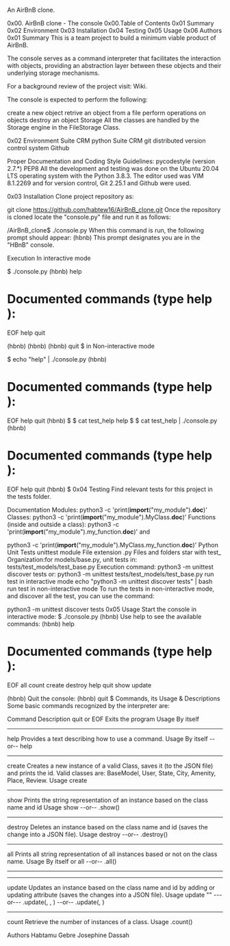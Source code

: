 An AirBnB clone.

0x00. AirBnB clone - The console
0x00.Table of Contents
0x01 Summary
0x02 Environment
0x03 Installation
0x04 Testing
0x05 Usage
0x06 Authors
0x01 Summary
This is a team project to build a minimum viable product of AirBnB.

The console serves as a command interpreter that facilitates the interaction with objects, providing an abstraction layer between these objects and their underlying storage mechanisms.

For a background review of the project visit: Wiki.

The console is expected to perform the following:

create a new object
retrive an object from a file
perform operations on objects
destroy an object
Storage
All the classes are handled by the Storage engine in the FileStorage Class.

0x02 Environment
Suite CRM python Suite CRM git distributed version control system Github

Proper Documentation and Coding Style Guidelines:
pycodestyle (version 2.7.*)
PEP8
All the development and testing was done on the Ubuntu 20.04 LTS operating system with the Python 3.8.3. The editor used was VIM 8.1.2269 and for version control, Git 2.25.1 and Github were used.

0x03 Installation
Clone project repository as:

git clone https://github.com/habtew16/AirBnB_clone.git
Once the repository is cloned locate the "console.py" file and run it as follows:

/AirBnB_clone$ ./console.py When this command is run, the following prompt should appear: (hbnb) This prompt designates you are in the "HBnB" console.

Execution
In interactive mode

$ ./console.py
(hbnb) help

Documented commands (type help <topic>):
========================================
EOF  help  quit

(hbnb)
(hbnb)
(hbnb) quit
$
in Non-interactive mode

$ echo "help" | ./console.py
(hbnb)

Documented commands (type help <topic>):
========================================
EOF  help  quit
(hbnb)
$
$ cat test_help
help
$
$ cat test_help | ./console.py
(hbnb)

Documented commands (type help <topic>):
========================================
EOF  help  quit
(hbnb)
$
0x04 Testing
Find relevant tests for this project in the tests folder.

Documentation
Modules:
python3 -c 'print(__import__("my_module").__doc__)'
Classes:
python3 -c 'print(__import__("my_module").MyClass.__doc__)'
Functions (inside and outside a class):
python3 -c 'print(__import__("my_module").my_function.__doc__)'
and

python3 -c 'print(__import__("my_module").MyClass.my_function.__doc__)'
Python Unit Tests
unittest module
File extension .py
Files and folders star with test_
Organization:for models/base.py, unit tests in: tests/test_models/test_base.py
Execution command: python3 -m unittest discover tests
or: python3 -m unittest tests/test_models/test_base.py
run test in interactive mode
echo "python3 -m unittest discover tests" | bash
run test in non-interactive mode
To run the tests in non-interactive mode, and discover all the test, you can use the command:

python3 -m unittest discover tests
0x05 Usage
Start the console in interactive mode:
$ ./console.py
(hbnb)
Use help to see the available commands:
(hbnb) help

Documented commands (type help <topic>):
========================================
EOF  all  count  create  destroy  help  quit  show  update

(hbnb)
Quit the console:
(hbnb) quit
$
Commands, its Usage & Descriptions
Some basic commands recognized by the interpreter are:

Command	Description
quit or EOF	Exits the program
Usage	By itself
-----	-----
help	Provides a text describing how to use a command.
Usage	By itself --or-- help <command>
-----	-----
create	Creates a new instance of a valid Class, saves it (to the JSON file) and prints the id. Valid classes are: BaseModel, User, State, City, Amenity, Place, Review.
Usage	create <class name>
-----	-----
show	Prints the string representation of an instance based on the class name and id
Usage	show <class name> <id> --or-- <class name>.show(<id>)
-----	-----
destroy	Deletes an instance based on the class name and id (saves the change into a JSON file).
Usage	destroy <class name> <id> --or-- .destroy()
-----	-----
all	Prints all string representation of all instances based or not on the class name.
Usage	By itself or all <class name> --or-- <class name>.all()
-----	-----
-----	-----
update	Updates an instance based on the class name and id by adding or updating attribute (saves the changes into a JSON file).
Usage	update <class name> <id> <attribute name> "<attribute value>" ---or--- <class name>.update(<id>, <attribute name>, <attribute value>) --or-- <class name>.update(<id>, <dictionary representation>)
-----	-----
count	Retrieve the number of instances of a class.
Usage	<class name>.count()

Authors
Habtamu Gebre
Josephine Dassah
